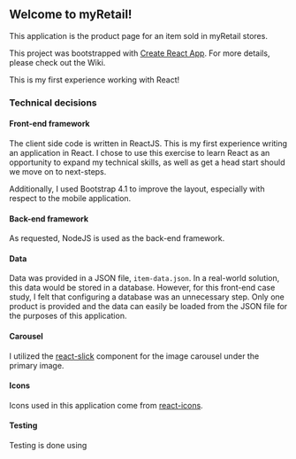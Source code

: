 ## Welcome to myRetail! 

This application is the product page for an item sold in myRetail stores.

This project was bootstrapped with [Create React App](https://github.com/facebook/create-react-app).
For more details, please check out the Wiki.

This is my first experience working with React!

### Technical decisions

#### Front-end framework
The client side code is written in ReactJS. This is my first experience writing an application in React. I chose to use this exercise to learn React as an opportunity to expand my technical skills, as well as get a head start should we move on to next-steps.

Additionally, I used Bootstrap 4.1 to improve the layout, especially with respect to the mobile application.

#### Back-end framework
As requested, NodeJS is used as the back-end framework. 

#### Data
Data was provided in a JSON file, `item-data.json`. 
In a real-world solution, this data would be stored in a database. However, for this front-end case study, I felt that configuring a database was an unnecessary step. Only one product is provided and the data can easily be loaded from the JSON file for the purposes of this application.

#### Carousel
I utilized the [react-slick](https://github.com/akiran/react-slick) component for the image carousel under the primary image. 

#### Icons
Icons used in this application come from [react-icons](https://www.npmjs.com/package/react-icons).

#### Testing
Testing is done using 
